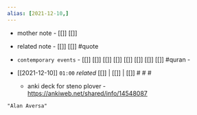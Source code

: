 ```yaml
---
alias: [2021-12-10,]
---
```

- mother note - [[]] [[]]
- related note - [[]] [[]] #quote 
- `contemporary events` - [[]] [[]] [[]] [[]] [[]] [[]] [[]] [[]] #quran -

- [[2021-12-10]]  `01:00` _related_ [[]] | [[]] | [[]] # # #
	- anki deck for steno plover - https://ankiweb.net/shared/info/14548087

```query
"Alan Aversa"
```